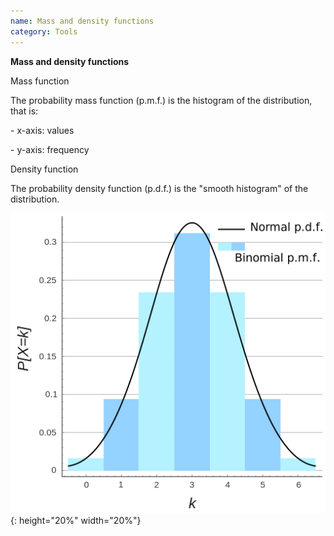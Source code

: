 ```yaml
---
name: Mass and density functions
category: Tools
---
```


**Mass and density functions**

Mass function

The probability mass function (p.m.f.) is the histogram of the
distribution, that is:

\- x-axis: values

\- y-axis: frequency

Density function

The probability density function (p.d.f.) is the \"smooth histogram\" of
the distribution.

![image](/assets/img/mass_density_functions.png){: height="20%" width="20%"}
